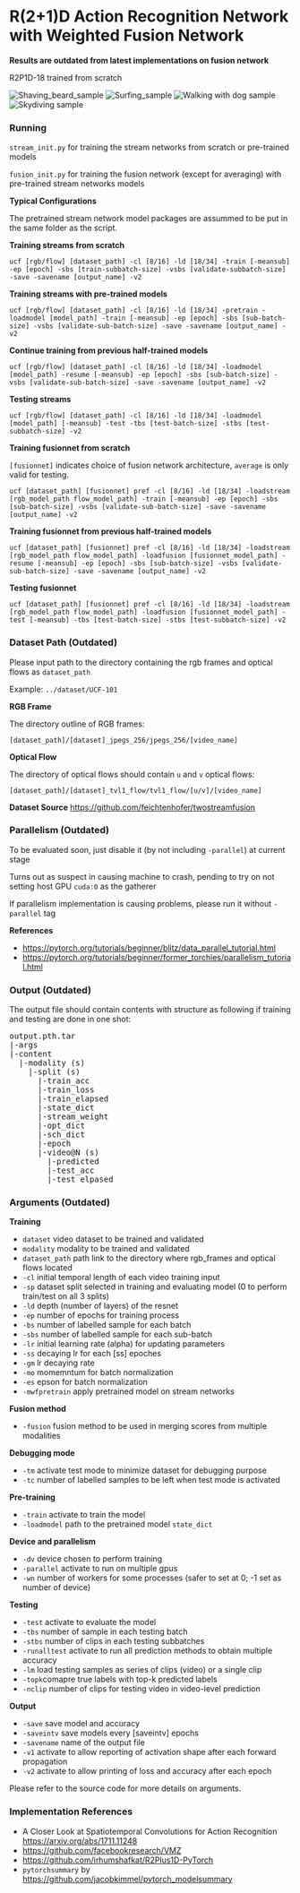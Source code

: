 # R(2+1)D Action Recognition Network with Weighted Fusion Network

**Results are outdated from latest implementations on fusion network**

R2P1D-18 trained from scratch

![Shaving_beard_sample](https://github.com/juenkhaw/action_recognition_project/blob/master/demo_result/v_ShavingBeard_g04_c04.png)
![Surfing_sample](https://github.com/juenkhaw/action_recognition_project/blob/master/demo_result/v_Surfing_g04_c01.png)
![Walking with dog sample](https://github.com/juenkhaw/action_recognition_project/blob/master/demo_result/v_WalkingWithDog_g05_c05.png)
![Skydiving sample](https://github.com/juenkhaw/action_recognition_project/blob/master/demo_result/v_SkyDiving_g01_c04.png)

### Running

`stream_init.py` for training the stream networks from scratch or pre-trained models

`fusion_init.py` for training the fusion network (except for averaging) with pre-trained stream networks models

**Typical Configurations**

The pretrained stream network model packages are assummed to be put in the same folder as the script.

**Training streams from scratch**

`ucf [rgb/flow] [dataset_path] -cl [8/16] -ld [18/34] -train [-meansub] -ep [epoch] -sbs [train-subbatch-size] -vsbs [validate-subbatch-size] -save -savename [output_name] -v2`

**Training streams with pre-trained models**

`ucf [rgb/flow] [dataset_path] -cl [8/16] -ld [18/34] -pretrain -loadmodel [model_path] -train [-meansub] -ep [epoch] -sbs [sub-batch-size] -vsbs [validate-sub-batch-size] -save -savename [output_name] -v2`

**Continue training from previous half-trained models**

`ucf [rgb/flow] [dataset_path] -cl [8/16] -ld [18/34] -loadmodel [model_path] -resume [-meansub] -ep [epoch] -sbs [sub-batch-size] -vsbs [validate-sub-batch-size] -save -savename [output_name] -v2`

**Testing streams**

`ucf [rgb/flow] [dataset_path] -cl [8/16] -ld [18/34] -loadmodel [model_path] [-meansub] -test -tbs [test-batch-size] -stbs [test-subbatch-size] -v2`

**Training fusionnet from scratch**

`[fusionnet]` indicates choice of fusion network architecture, `average` is only valid for testing.

`ucf [dataset_path] [fusionnet] pref -cl [8/16] -ld [18/34] -loadstream [rgb_model_path flow_model_path] -train [-meansub] -ep [epoch] -sbs [sub-batch-size] -vsbs [validate-sub-batch-size] -save -savename [output_name] -v2`

**Training fusionnet from previous half-trained models**

`ucf [dataset_path] [fusionnet] pref -cl [8/16] -ld [18/34] -loadstream [rgb_model_path flow_model_path] -loadfusion [fusionnet_model_path] -resume [-meansub] -ep [epoch] -sbs [sub-batch-size] -vsbs [validate-sub-batch-size] -save -savename [output_name] -v2`

**Testing fusionnet**

`ucf [dataset_path] [fusionnet] pref -cl [8/16] -ld [18/34] -loadstream [rgb_model_path flow_model_path] -loadfusion [fusionnet_model_path] -test [-meansub] -tbs [test-batch-size] -stbs [test-subbatch-size] -v2`

### Dataset Path (Outdated)

Please input path to the directory containing the rgb frames and optical flows as `dataset_path` 

Example: `../dataset/UCF-101`

**RGB Frame**

The directory outline of RGB frames:

`[dataset_path]/[dataset]_jpegs_256/jpegs_256/[video_name]`

**Optical Flow**

The directory of optical flows should contain `u` and `v` optical flows:

`[dataset_path]/[dataset]_tvl1_flow/tvl1_flow/[u/v]/[video_name]`

**Dataset Source**
https://github.com/feichtenhofer/twostreamfusion

### Parallelism (Outdated)

To be evaluated soon, just disable it (by not including `-parallel`) at current stage

Turns out as suspect in causing machine to crash, pending to try on not setting host GPU `cuda:0` as the gatherer

If parallelism implementation is causing problems, please run it without `-parallel` tag

**References**
- https://pytorch.org/tutorials/beginner/blitz/data_parallel_tutorial.html
- https://pytorch.org/tutorials/beginner/former_torchies/parallelism_tutorial.html

### Output (Outdated)

The output file should contain contents with structure as following if training and testing are done in one shot:
<pre>
output.pth.tar
|-args  
|-content  
  |-modality (s)  
    |-split (s)  
      |-train_acc
      |-train_loss
      |-train_elapsed
      |-state_dict
      |-stream_weight
      |-opt_dict
      |-sch_dict
      |-epoch
      |-video@N (s)
        |-predicted
        |-test_acc
        |-test_elpased
</pre>

### Arguments (Outdated)

**Training**

- `dataset` video dataset to be trained and validated
- `modality` modality to be trained and validated
- `dataset_path` path link to the directory where rgb_frames and optical flows located
- `-cl` initial temporal length of each video training input
- `-sp` dataset split selected in training and evaluating model (0 to perform train/test on all 3 splits)
- `-ld` depth (number of layers) of the resnet
- `-ep` number of epochs for training process
- `-bs` number of labelled sample for each batch
- `-sbs` number of labelled sample for each sub-batch
- `-lr` initial learning rate (alpha) for updating parameters
- `-ss` decaying lr for each [ss] epoches
- `-gm` lr decaying rate
- `-mo` momemntum for batch normalization
- `-es` epson for batch normalization
- `-mwfpretrain` apply pretrained model on stream networks

**Fusion method**

- `-fusion` fusion method to be used in merging scores from multiple modalities

**Debugging mode**

- `-tm` activate test mode to minimize dataset for debugging purpose
- `-tc` number of labelled samples to be left when test mode is activated

**Pre-training**

- `-train` activate to train the model
- `-loadmodel` path to the pretrained model `state_dict`

**Device and parallelism**

- `-dv` device chosen to perform training
- `-parallel` activate to run on multiple gpus
- `-wn` number of workers for some processes (safer to set at 0; -1 set as number of device)

**Testing**

- `-test` activate to evaluate the model
- `-tbs` number of sample in each testing batch
- `-stbs` number of clips in each testing subbatches
- `-runalltest` activate to run all prediction methods to obtain multiple accuracy
- `-lm` load testing samples as series of clips (video) or a single clip
- `-topk`comapre true labels with top-k predicted labels
- `-nclip` number of clips for testing video in video-level prediction

**Output**
- `-save` save model and accuracy
- `-saveintv` save models every [saveintv] epochs
- `-savename` name of the output file
- `-v1` activate to allow reporting of activation shape after each forward propagation
- `-v2` activate to allow printing of loss and accuracy after each epoch

Please refer to the source code for more details on arguments.

### Implementation References

- A Closer Look at Spatiotemporal Convolutions for Action Recognition https://arxiv.org/abs/1711.11248
- https://github.com/facebookresearch/VMZ
- https://github.com/irhumshafkat/R2Plus1D-PyTorch
- `pytorchsummary` by https://github.com/jacobkimmel/pytorch_modelsummary
